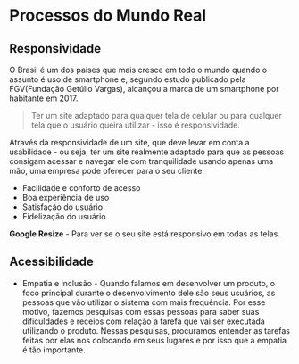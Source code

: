 # Processos do Mundo Real

## Responsividade 

O Brasil é um dos países que mais cresce em todo o mundo quando o assunto é uso de smartphone e, segundo estudo publicado pela FGV(Fundação Getúlio Vargas), alcançou a marca de um smartphone por habitante em 2017.

> Ter um site adaptado para qualquer tela de celular ou para qualquer tela que o usuário queira utilizar - isso é responsividade.

Através da responsividade de um site, que deve levar em conta a usabilidade - ou seja, ter um site realmente adaptado para que as pessoas consigam acessar e navegar ele com tranquilidade usando apenas uma mão, uma empresa pode oferecer para o seu cliente:

* Facilidade e conforto de acesso
* Boa experiência de uso
* Satisfação do usuário
* Fidelização do usuário

**Google Resize** - Para ver se o seu site está responsivo em todas as telas.

## Acessibilidade

* Empatia e inclusão - Quando falamos em desenvolver um produto, o foco principal durante o desenvolvimento dele são seus usuários, as pessoas que vão utilizar o sistema com mais frequência. Por esse motivo, fazemos pesquisas com essas pessoas para saber suas dificuldades e receios com relação a tarefa que vai ser executada utilizando o produto. Nessas pesquisas, procuramos entender as tarefas feitas por elas nos colocando em seus lugares e por isso que a empatia é tão importante.